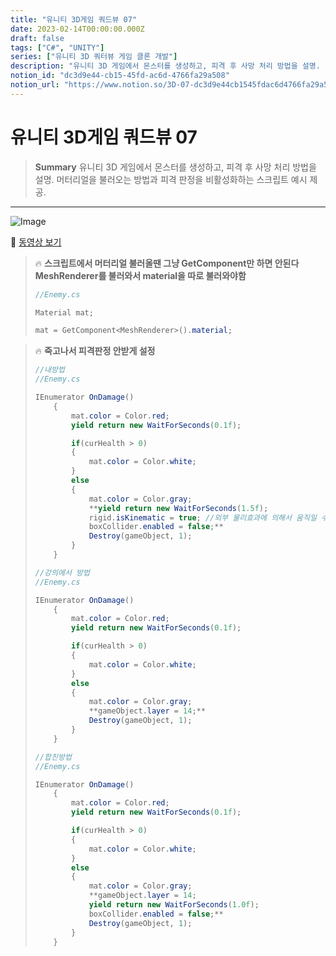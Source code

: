 ```yaml
---
title: "유니티 3D게임 쿼드뷰 07"
date: 2023-02-14T00:00:00.000Z
draft: false
tags: ["C#", "UNITY"]
series: ["유니티 3D 쿼터뷰 게임 클론 개발"]
description: "유니티 3D 게임에서 몬스터를 생성하고, 피격 후 사망 처리 방법을 설명. 머터리얼을 불러오는 방법과 피격 판정을 비활성화하는 스크립트 예시 제공."
notion_id: "dc3d9e44-cb15-45fd-ac6d-4766fa29a508"
notion_url: "https://www.notion.so/3D-07-dc3d9e44cb1545fdac6d4766fa29a508"
---
```


# 유니티 3D게임 쿼드뷰 07

> **Summary**
> 유니티 3D 게임에서 몬스터를 생성하고, 피격 후 사망 처리 방법을 설명. 머터리얼을 불러오는 방법과 피격 판정을 비활성화하는 스크립트 예시 제공.

---

![Image](https://prod-files-secure.s3.us-west-2.amazonaws.com/09ccd4d5-876c-4bba-bbdf-cc77a0a11257/f362ff2b-c9ab-47ce-b1c1-0e15737a9dea/Untitled.png?X-Amz-Algorithm=AWS4-HMAC-SHA256&X-Amz-Content-Sha256=UNSIGNED-PAYLOAD&X-Amz-Credential=ASIAZI2LB4665GHXZ45Z%2F20250724%2Fus-west-2%2Fs3%2Faws4_request&X-Amz-Date=20250724T102337Z&X-Amz-Expires=3600&X-Amz-Security-Token=IQoJb3JpZ2luX2VjEAIaCXVzLXdlc3QtMiJHMEUCIQDk6%2F%2FSFe9fN2H8DHst6z%2B2l54Q5AXflsym2Sx87XhKIgIgeDCufaD0gg0CMoLB6XnbYJrN9kwytTu8sgLtCnJfz5Mq%2FwMIKhAAGgw2Mzc0MjMxODM4MDUiDOefCpsakDJLtmZsoSrcA%2FTNasxkR1PpKqRA%2BnEAMSV88OQoVXKuaveJllMGaQ38swcBX38uQqPKMykXLzYGpR%2B7ppziu%2BCJqXzqQNN1BdbjkPEgsCkCpv8y9wLvsC4dfd9wVpfe9YQ%2FiW%2FB0Fv6Ax3jzLNmFnH0G02zSVc89wwOGiinY5BqadN0gLZW0ber4zylKAE%2FtviZIpb1zuRRXYUTkGdq%2FzaKtcAo5RbWlNWri%2FhODuqJ16HjoNB7n3QkoIz6Gep0IbEFe14ybdyu%2FNC6ahoOzCVY1suJefpyVE8lH24P3RL43y2Jpo2ijKNy9MjVVDRUjfFM7aHSch1qUxETzzq7uvuJtYyS8Yc6S%2BgTZEGkGSg3kHHvHPXNIdJeVzqdDpP2hSS8H8aCjnEwO%2BkWF6uya95khJHn94lgd9ueGVidXsI2dsMpnqDoIgAukfvduoCf5kYBDR8dDxTfsicw%2BX%2BhYu%2FN%2FR8dx6iajRSTMtMZ9JlsRyAllDBRsOjZoFKXUeSM8GNcJYBSAh%2B7wNO5B1XnAdGuBUkCEl8yN1xiBBmSvpTgWHCD7vVcD%2BHJ2hVDewG%2Fw1CCpcJ9bsCvl6OE38PchY3VjE8KPnjTJA8d44P9bBUM%2Bg2OWsN5%2BsZIjV%2FWaZQTzF3CpZLxMJX2h8QGOqUBWkpOV70%2B%2B0qoJHAZ%2BygwQ5yMRWmuGMeDAUMN0C3mfU4bV2fVg0MCFHfYYLQrtuJTDge1vCHgEWYF9VFABEYL0rE6Sk1mA1sF78BfFnghAaQorWHyV8eXDjXvaLpDSVIPdClyKiN8BBzFm7TYWbd8pO4ndWR3uq2hMeA8A97LmlP5DdvHeLsa56cvt%2BgFJ5od1YJX01gEBgKnchdqIPow2BmaJP9U&X-Amz-Signature=a1456f4800bfc75ca076726f21e7b16126eff161f2551a0edc4e785214d34540&X-Amz-SignedHeaders=host&x-amz-checksum-mode=ENABLED&x-id=GetObject)

🎥 [동영상 보기](https://www.youtube.com/watch?v=IoaPxcSHwEM&list=PLO-mt5Iu5TeYkrBzWKuTCl6IUm_bA6BKy&index=9)

> 🔥 **스크립트에서 머터리얼 불러올땐 그냥 GetComponent만 하면 안된다 MeshRenderer를 불러와서 material을 따로 불러와야함**
> ```c#
> //Enemy.cs
>
> Material mat;
>
> mat = GetComponent<MeshRenderer>().material;
> ```
>
>

> 🔥 **죽고나서 피격판정 안받게 설정**
> ```c#
> //내방법
> //Enemy.cs
>
> IEnumerator OnDamage()
>     {
>         mat.color = Color.red;
>         yield return new WaitForSeconds(0.1f);
>
>         if(curHealth > 0)
>         {
>             mat.color = Color.white;
>         }
>         else
>         {
>             mat.color = Color.gray;
>             **yield return new WaitForSeconds(1.5f);
>             rigid.isKinematic = true; //외부 물리효과에 의해서 움직일 수 없게 변경
>             boxCollider.enabled = false;**
>             Destroy(gameObject, 1);
>         }
>     }
> ```
>
> ```c#
> //강의에서 방법
> //Enemy.cs
>
> IEnumerator OnDamage()
>     {
>         mat.color = Color.red;
>         yield return new WaitForSeconds(0.1f);
>
>         if(curHealth > 0)
>         {
>             mat.color = Color.white;
>         }
>         else
>         {
>             mat.color = Color.gray;
>             **gameObject.layer = 14;**
>             Destroy(gameObject, 1);
>         }
>     }
> ```
>
> ```c#
> //합친방법
> //Enemy.cs
>
> IEnumerator OnDamage()
>     {
>         mat.color = Color.red;
>         yield return new WaitForSeconds(0.1f);
>
>         if(curHealth > 0)
>         {
>             mat.color = Color.white;
>         }
>         else
>         {
>             mat.color = Color.gray;
>             **gameObject.layer = 14;
>             yield return new WaitForSeconds(1.0f);
>             boxCollider.enabled = false;**
>             Destroy(gameObject, 1);
>         }
>     }
> ```
>
>


